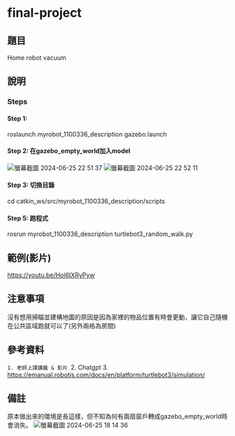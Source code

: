 # final-project
## 題目
Home robot vacuum

## 說明
### Steps
#### Step 1:
roslaunch myrobot_1100336_description gazebo.launch
#### Step 2: 在gazebo_empty_world加入model
![螢幕截圖 2024-06-25 22 51 37](https://github.com/Shichi7meow/final-project/assets/100356928/e9928cfa-53f8-4c06-8eb7-278a54e92fe3)
![螢幕截圖 2024-06-25 22 52 11](https://github.com/Shichi7meow/final-project/assets/100356928/9b98c6f5-3b7b-4b0d-8d39-c9ce9fa7b8db)

#### Step 3: 切換目錄
cd catkin_ws/src/myrobot_1100336_description/scripts
#### Step 5: 跑程式
rosrun myrobot_1100336_description turtlebot3_random_walk.py
## 範例(影片)
https://youtu.be/Hol6IXRyPyw

## 注意事項
沒有想用掃瞄並建構地圖的原因是因為家裡的物品位置有時會更動，讓它自己隨機在公共區域跑就可以了(另外兩格為房間)

## 參考資料
`1. 老師上課講義 & 影片
`2. Chatgpt 
3. https://emanual.robotis.com/docs/en/platform/turtlebot3/simulation/

## 備註
原本做出來的環境是長這樣，但不知為何有兩扇窗戶轉成gazebo_empty_world時會消失。
![螢幕截圖 2024-06-25 18 14 36](https://github.com/Shichi7meow/final-project/assets/100356928/4efeb8b8-ebac-4ca5-8eb6-77e91bd7b88c)
